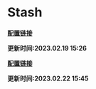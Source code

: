 # Stash

**[配置链接](https://raw.githubusercontent.com/Centralmatrix3/Scripts-Rules/master/General/Stash/Stash.yaml)**

**更新时间:2023.02.19 15:26**

**[配置链接](https://raw.githubusercontent.com/Centralmatrix3/Scripts-Rules/master/General/Stash/Stashlite.yaml)**

**更新时间:2023.02.22 15:45**
